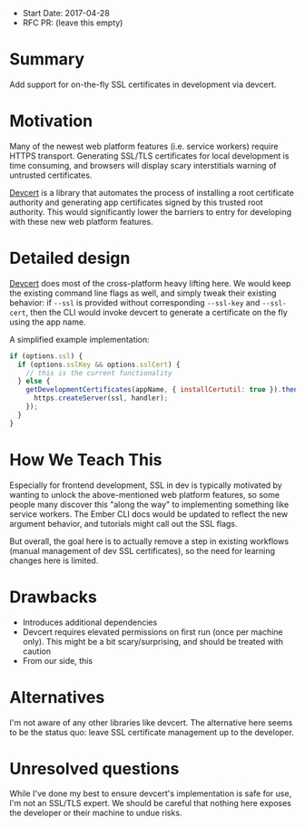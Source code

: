 - Start Date: 2017-04-28
- RFC PR: (leave this empty)

# Summary

Add support for on-the-fly SSL certificates in development via devcert.

# Motivation

Many of the newest web platform features (i.e. service workers) require HTTPS transport. Generating
SSL/TLS certificates for local development is time consuming, and browsers will display scary
interstitials warning of untrusted certificates.

 [Devcert](https://github.com/davewasmer/devcert) is a library that automates the process of
 installing a root certificate authority and generating app certificates signed by this trusted
 root authority. This would significantly lower the barriers to entry for developing with these
 new web platform features.

# Detailed design

[Devcert](https://github.com/davewasmer/devcert) does most of the cross-platform heavy lifting
here. We would keep the existing command line flags as well, and simply tweak their existing
behavior: if `--ssl` is provided without corresponding `--ssl-key` and `--ssl-cert`, then the
CLI would invoke devcert to generate a certificate on the fly using the app name.

A simplified example implementation:

```js
if (options.ssl) {
  if (options.sslKey && options.sslCert) {
    // this is the current functionality
  } else {
    getDevelopmentCertificates(appName, { installCertutil: true }).then((ssl) => {
      https.createServer(ssl, handler);
    });
  }
}
```

# How We Teach This

Especially for frontend development, SSL in dev is typically motivated by wanting to unlock the
above-mentioned web platform features, so some people many discover this "along the way" to
implementing something like service workers. The Ember CLI docs would be updated to reflect the
new argument behavior, and tutorials might call out the SSL flags.

But overall, the goal here is to actually remove a step in existing workflows (manual management of
dev SSL certificates), so the need for learning changes here is limited.

# Drawbacks

* Introduces additional dependencies
* Devcert requires elevated permissions on first run (once per machine only). This might be a bit
scary/surprising, and should be treated with caution
* From our side, this

# Alternatives

I'm not aware of any other libraries like devcert. The alternative here seems to be the status quo:
leave SSL certificate management up to the developer.

# Unresolved questions

While I've done my best to ensure devcert's implementation is safe for use, I'm not an SSL/TLS
expert. We should be careful that nothing here exposes the developer or their machine to undue risks.